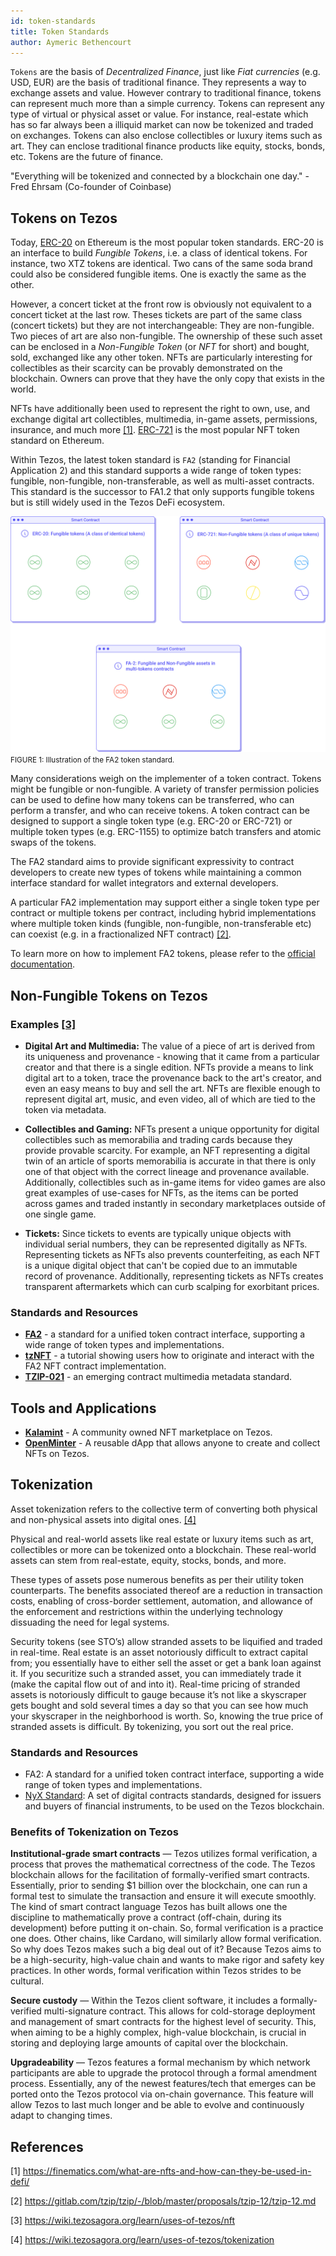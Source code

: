```yaml
---
id: token-standards
title: Token Standards
author: Aymeric Bethencourt
---
```


`Tokens` are the basis of _Decentralized Finance_, just like _Fiat currencies_ (e.g. USD, EUR) are the basis of traditional finance. They represents a way to exchange assets and value. However contrary to traditional finance, tokens can represent much more than a simple currency. Tokens can represent any type of virtual or physical asset or value. For instance, real-estate which has so far always been a illiquid market can now be tokenized and traded on exchanges. Tokens can also enclose collectibles or luxury items such as art. They can enclose traditional finance products like equity, stocks, bonds, etc. Tokens are the future of finance. 

"Everything will be tokenized and connected by a blockchain one day." - Fred Ehrsam (Co-founder of Coinbase)

## Tokens on Tezos
Today, [ERC-20](https://ethereum.org/en/developers/docs/standards/tokens/) on Ethereum is the most popular token standards. ERC-20 is an interface to build _Fungible Tokens_, i.e. a class of identical tokens. For instance, two XTZ tokens are identical. Two cans of the same soda brand could also be considered fungible items. One is exactly the same as the other.

However, a concert ticket at the front row is obviously not equivalent to a concert ticket at the last row. Theses tickets are part of the same class (concert tickets) but they are not interchangeable: They are non-fungible. Two pieces of art are also non-fungible. The ownership of these such asset can be enclosed in a _Non-Fungible Token_ (or _NFT_ for short) and bought, sold, exchanged like any other token. NFTs are particularly interesting for collectibles as their scarcity can be provably demonstrated on the blockchain. Owners can prove that they have the only copy that exists in the world.

NFTs have additionally been used to represent the right to own, use, and exchange digital art collectibles, multimedia, in-game assets, permissions, insurance, and much more [[1]](/defi/token-standards#references). [ERC-721](https://ethereum.org/en/developers/docs/standards/tokens/) is the most popular NFT token standard on Ethereum.

Within Tezos, the latest token standard is `FA2` (standing for Financial Application 2) and this standard supports a wide range of token types: fungible, non-fungible, non-transferable, as well as multi-asset contracts. This standard is the successor to FA1.2 that only supports fungible tokens but is still widely used in the Tezos DeFi ecosystem. 

![](../../static/img/defi/tokens.svg)
<small className="figure">FIGURE 1: Illustration of the FA2 token standard.</small>

Many considerations weigh on the implementer of a token contract. Tokens might be fungible or non-fungible. A variety of transfer permission policies can be used to define how many tokens can be transferred, who can perform a transfer, and who can receive tokens. A token contract can be designed to support a single token type (e.g. ERC-20 or ERC-721) or multiple token types (e.g. ERC-1155) to optimize batch transfers and atomic swaps of the tokens.

The FA2 standard aims to provide significant expressivity to contract developers to create new types of tokens while maintaining a common interface standard for wallet integrators and external developers.

A particular FA2 implementation may support either a single token type per contract or multiple tokens per contract, including hybrid implementations where multiple token kinds (fungible, non-fungible, non-transferable etc) can coexist (e.g. in a fractionalized NFT contract) [[2]](/defi/token-standards#references).

To learn more on how to implement FA2 tokens, please refer to the [official documentation](https://gitlab.com/tzip/tzip/-/blob/master/proposals/tzip-12/tzip-12.md).

## Non-Fungible Tokens on Tezos
### Examples [[3]](/defi/token-standards#references)
- **Digital Art and Multimedia:** The value of a piece of art is derived from its uniqueness and provenance - knowing that it came from a particular creator and that there is a single edition. NFTs provide a means to link digital art to a token, trace the provenance back to the art's creator, and even an easy means to buy and sell the art. NFTs are flexible enough to represent digital art, music, and even video, all of which are tied to the token via metadata. 

- **Collectibles and Gaming:** NFTs present a unique opportunity for digital collectibles such as memorabilia and trading cards because they provide provable scarcity. For example, an NFT representing a digital twin of an article of sports memorabilia is accurate in that there is only one of that object with the correct lineage and provenance available. Additionally, collectibles such as in-game items for video games are also great examples of use-cases for NFTs, as the items can be ported across games and traded instantly in secondary marketplaces outside of one single game. 

- **Tickets:** Since tickets to events are typically unique objects with individual serial numbers, they can be represented digitally as NFTs. Representing tickets as NFTs also prevents counterfeiting, as each NFT is a unique digital object that can't be copied due to an immutable record of provenance. Additionally, representing tickets as NFTs creates transparent aftermarkets which can curb scalping for exorbitant prices. 

### Standards and Resources
- **[FA2](https://gitlab.com/tzip/tzip/-/blob/master/proposals/tzip-12/tzip-12.md)** - a standard for a unified token contract interface, supporting a wide range of token types and implementations. 
- **[tzNFT](https://github.com/tqtezos/nft-tutorial)** - a tutorial showing users how to originate and interact with the FA2 NFT contract implementation.
- **[TZIP-021](https://gitlab.com/tzip/tzip/-/blob/tzip-21-spec/proposals/tzip-21/tzip-21.md)** - an emerging contract multimedia metadata standard. 

## Tools and Applications
- **[Kalamint](https://kalamint.io/)** - A community owned NFT marketplace on Tezos.
- **[OpenMinter](https://github.com/tqtezos/minter)** - A reusable dApp that allows anyone to create and collect NFTs on Tezos. 

## Tokenization
Asset tokenization refers to the collective term of converting both physical and non-physical assets into digital ones. [[4]](/defi/token-standards#references)

Physical and real-world assets like real estate or luxury items such as art, collectibles or more can be tokenized onto a blockchain. These real-world assets can stem from real-estate, equity, stocks, bonds, and more. 

These types of assets pose numerous benefits as per their utility token counterparts. The benefits associated thereof are a reduction in transaction costs, enabling of cross-border settlement, automation, and allowance of the enforcement and restrictions within the underlying technology dissuading the need for legal systems.

Security tokens (see STO’s) allow stranded assets to be liquified and traded in real-time. Real estate is an asset notoriously difficult to extract capital from; you essentially have to either sell the asset or get a bank loan against it. If you securitize such a stranded asset, you can immediately trade it (make the capital flow out of and into it).
Real-time pricing of stranded assets is notoriously difficult to gauge because it’s not like a skyscraper gets bought and sold several times a day so that you can see how much your skyscraper in the neighborhood is worth. So, knowing the true price of stranded assets is difficult. By tokenizing, you sort out the real price.

### Standards and Resources
- FA2: A standard for a unified token contract interface, supporting a wide range of token types and implementations.
- [NyX Standard](https://gitlab.com/equisafe/nyx): A set of digital contracts standards, designed for issuers and buyers of financial instruments, to be used on the Tezos blockchain.

### Benefits of Tokenization on Tezos

**Institutional-grade smart contracts** — Tezos utilizes formal verification, a process that proves the mathematical correctness of the code. The Tezos blockchain allows for the facilitation of formally-verified smart contracts. Essentially, prior to sending $1 billion over the blockchain, one can run a formal test to simulate the transaction and ensure it will execute smoothly. The kind of smart contract language Tezos has built allows one the discipline to mathematically prove a contract (off-chain, during its development) before putting it on-chain. So, formal verification is a practice one does. Other chains, like Cardano, will similarly allow formal verification. So why does Tezos makes such a big deal out of it? Because Tezos aims to be a high-security, high-value chain and wants to make rigor and safety key practices. In other words, formal verification within Tezos strides to be cultural.

**Secure custody** — Within the Tezos client software, it includes a formally-verified multi-signature contract. This allows for cold-storage deployment and management of smart contracts for the highest level of security. This, when aiming to be a highly complex, high-value blockchain, is crucial in storing and deploying large amounts of capital over the blockchain.

**Upgradeability** — Tezos features a formal mechanism by which network participants are able to upgrade the protocol through a formal amendment process. Essentially, any of the newest features/tech that emerges can be ported onto the Tezos protocol via on-chain governance. This feature will allow Tezos to last much longer and be able to evolve and continuously adapt to changing times.

## References 

[1] https://finematics.com/what-are-nfts-and-how-can-they-be-used-in-defi/

[2] https://gitlab.com/tzip/tzip/-/blob/master/proposals/tzip-12/tzip-12.md

[3] https://wiki.tezosagora.org/learn/uses-of-tezos/nft

[4] https://wiki.tezosagora.org/learn/uses-of-tezos/tokenization